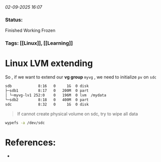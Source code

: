 *02-09-2025 16:07*
### Status: 
Finished Working Frozen
### Tags: [[Linux]], [[Learning]]


# Linux LVM extending

So , if we want to extend our **vg group**
`myvg` , we need to initialize `pv` on `sdc`
```bash
sdb            8:16   0     1G  0 disk 
├─sdb1         8:17   0   200M  0 part 
│ └─myvg-lv1 252:0    0   196M  0 lvm  /mydata
└─sdb2         8:18   0   400M  0 part 
sdc            8:32   0     1G  0 disk 
```

> If cannot create physical volume on sdc, try to wipe all data  

```bash 
wypefs -a /dev/sdc
```



# References:

- 
  